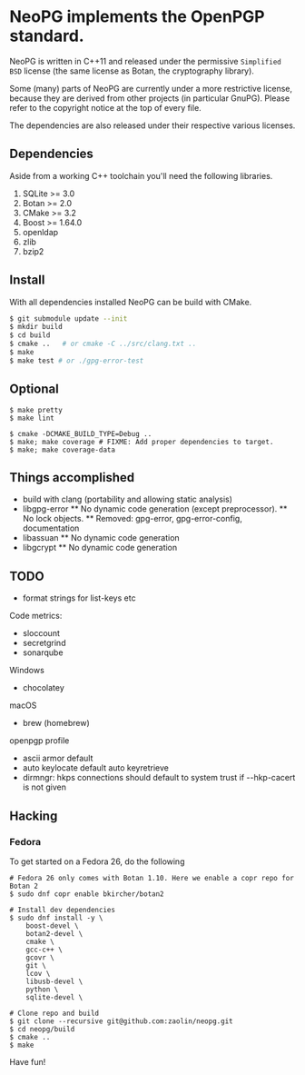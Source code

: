 # NeoPG implements the OpenPGP standard.

NeoPG is written in C++11 and released under the permissive
`Simplified BSD` license (the same license as Botan, the cryptography
library).

Some (many) parts of NeoPG are currently under a more restrictive
license, because they are derived from other projects (in particular
GnuPG).  Please refer to the copyright notice at the top of every
file.

The dependencies are also released under their respective various
licenses.

## Dependencies

Aside from a working C++ toolchain you'll need the following libraries.

1. SQLite >= 3.0
1. Botan >= 2.0
1. CMake >= 3.2
1. Boost >= 1.64.0
1. openldap
1. zlib
1. bzip2

## Install

With all dependencies installed NeoPG can be build with CMake.

```bash
$ git submodule update --init
$ mkdir build
$ cd build
$ cmake ..   # or cmake -C ../src/clang.txt ..
$ make
$ make test # or ./gpg-error-test
```

## Optional

```
$ make pretty
$ make lint
```

```
$ cmake -DCMAKE_BUILD_TYPE=Debug ..
$ make; make coverage # FIXME: Add proper dependencies to target.
$ make; make coverage-data
```

## Things accomplished

* build with clang (portability and allowing static analysis)
* libgpg-error
** No dynamic code generation (except preprocessor).
** No lock objects.
** Removed: gpg-error, gpg-error-config, documentation
* libassuan
** No dynamic code generation
* libgcrypt
** No dynamic code generation

## TODO

* format strings for list-keys etc

Code metrics:
- sloccount
- secretgrind
- sonarqube

Windows
- chocolatey

macOS
- brew (homebrew)

openpgp profile
- ascii armor default
- auto keylocate default auto keyretrieve
- dirmngr: hkps connections should default to system trust if --hkp-cacert is not given

## Hacking

### Fedora
To get started on a Fedora 26, do the following

```
# Fedora 26 only comes with Botan 1.10. Here we enable a copr repo for Botan 2
$ sudo dnf copr enable bkircher/botan2

# Install dev dependencies
$ sudo dnf install -y \
    boost-devel \
    botan2-devel \
    cmake \
    gcc-c++ \
    gcovr \
    git \
    lcov \
    libusb-devel \
    python \
    sqlite-devel \

# Clone repo and build
$ git clone --recursive git@github.com:zaolin/neopg.git
$ cd neopg/build
$ cmake ..
$ make
```
Have fun!
